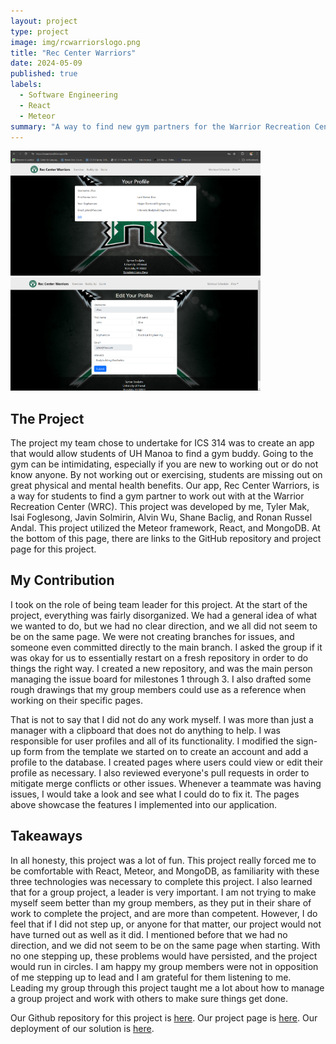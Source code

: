 ```yaml
---
layout: project
type: project
image: img/rcwarriorslogo.png
title: "Rec Center Warriors"
date: 2024-05-09
published: true
labels:
  - Software Engineering
  - React
  - Meteor
summary: "A way to find new gym partners for the Warrior Recreation Center at UH Manoa."
---
```


<div class="text-center p-4">
    <img width="400px" src="../img/rcwarriors2.png" class="img-thumbnail" alt="rcwarriors2">
    <img width="400px" src="../img/rcwarriors3.png" class="img-thumbnail" alt="rcwarriors3">
</div>

## The Project
The project my team chose to undertake for ICS 314 was to create an app that would allow students of UH Manoa to find a gym buddy. Going to the gym can be intimidating, especially if you are new to working out or do not know anyone. By not working out or exercising, students are missing out on great physical and mental health benefits. Our app, Rec Center Warriors, is a way for students to find a gym partner to work out with at the Warrior Recreation Center (WRC). This project was developed by me, Tyler Mak, Isai Foglesong, Javin Solmirin, Alvin Wu, Shane Baclig, and Ronan Russel Andal. This project utilized the Meteor framework, React, and MongoDB. At the bottom of this page, there are links to the GitHub repository and project page for this project.

## My Contribution
I took on the role of being team leader for this project. At the start of the project, everything was fairly disorganized. We had a general idea of what we wanted to do, but we had no clear direction, and we all did not seem to be on the same page. We were not creating branches for issues, and someone even committed directly to the main branch. I asked the group if it was okay for us to essentially restart on a fresh repository in order to do things the right way. I created a new repository, and was the main person managing the issue board for milestones 1 through 3. I also drafted some rough drawings that my group members could use as a reference when working on their specific pages. 

That is not to say that I did not do any work myself. I was more than just a manager with a clipboard that does not do anything to help. I was responsible for user profiles and all of its functionality. I modified the sign-up form from the template we started on to create an account and add a profile to the database. I created pages where users could view or edit their profile as necessary. I also reviewed everyone's pull requests in order to mitigate merge conflicts or other issues. Whenever a teammate was having issues, I would take a look and see what I could do to fix it. The pages above showcase the features I implemented into our application. 

## Takeaways
In all honesty, this project was a lot of fun. This project really forced me to be comfortable with React, Meteor, and MongoDB, as familiarity with these three technologies was necessary to complete this project. I also learned that for a group project, a leader is very important. I am not trying to make myself seem better than my group members, as they put in their share of work to complete the project, and are more than competent. However, I do feel that if I did not step up, or anyone for that matter, our project would not have turned out as well as it did. I mentioned before that we had no direction, and we did not seem to be on the same page when starting. With no one stepping up, these problems would have persisted, and the project would run in circles. I am happy my group members were not in opposition of me stepping up to lead and I am grateful for them listening to me. Leading my group through this project taught me a lot about how to manage a group project and work with others to make sure things get done. 

Our Github repository for this project is [here](https://github.com/Syntax-Souljahs/RecCenterWarriors).
Our project page is [here](https://syntax-souljahs.github.io/).
Our deployment of our solution is [here](https://rcwarriors.fit/).
